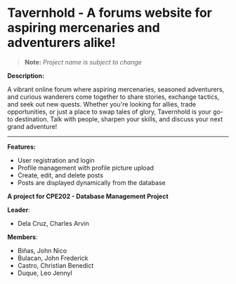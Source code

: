# Tavernhold - A forums website for aspiring mercenaries and adventurers alike!
> **Note:** *Project name is subject to change*

**Description:**

A vibrant online forum where aspiring mercenaries, seasoned adventurers, and curious wanderers come together to share stories, exchange tactics, and seek out new quests. Whether you're looking for allies, trade opportunities, or just a place to swap tales of glory, Tavernhold is your go-to destination. Talk with people, sharpen your skills, and discuss your next grand adventure!

---

**Features:**
- User registration and login
- Profile management with profile picture upload
- Create, edit, and delete posts
- Posts are displayed dynamically from the database

**A project for CPE202 - Database Management Project**

**Leader**:

- Dela Cruz, Charles Arvin

**Members**:

- Biñas, John Nico 
- Bulacan, John Frederick 
- Castro, Christian Benedict 
- Duque, Leo Jennyl
